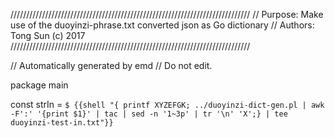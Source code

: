 ////////////////////////////////////////////////////////////////////////////
// Purpose: Make use of the duoyinzi-phrase.txt converted json as Go dictionary
// Authors: Tong Sun (c) 2017
////////////////////////////////////////////////////////////////////////////

// Automatically generated by emd
// Do not edit.

package main

const strIn = `
$ {{shell "{ printf XYZEFGK; ../duoyinzi-dict-gen.pl | awk -F':' '{print $1}' | tac | sed -n '1~3p' | tr '\n' 'X';} | tee duoyinzi-test-in.txt"}}
`
